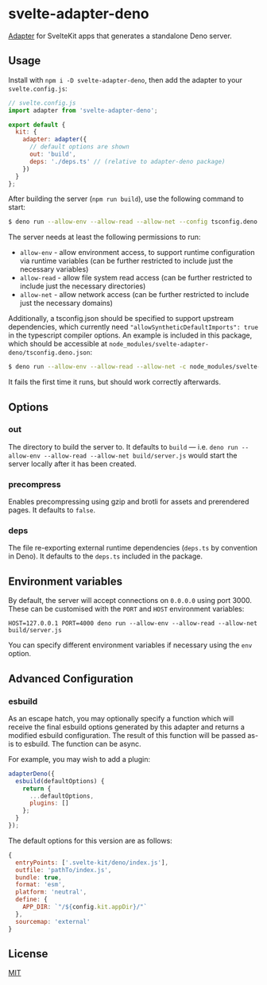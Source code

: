 # svelte-adapter-deno

[Adapter](https://kit.svelte.dev/docs#adapters) for SvelteKit apps that generates a standalone Deno server.

## Usage

Install with `npm i -D svelte-adapter-deno`, then add the adapter to your `svelte.config.js`:

```js
// svelte.config.js
import adapter from 'svelte-adapter-deno';

export default {
  kit: {
    adapter: adapter({
      // default options are shown
      out: 'build',
      deps: './deps.ts' // (relative to adapter-deno package)
    })
  }
};
```

After building the server (`npm run build`), use the following command to start:

```sh
$ deno run --allow-env --allow-read --allow-net --config tsconfig.deno.json path/to/build/index.js
```

The server needs at least the following permissions to run:

- `allow-env` - allow environment access, to support runtime configuration via runtime variables (can be further restricted to include just the necessary variables)
- `allow-read` - allow file system read access (can be further restricted to include just the necessary directories)
- `allow-net` - allow network access (can be further restricted to include just the necessary domains)

Additionally, a tsconfig.json should be specified to support upstream dependencies, which currently need `"allowSyntheticDefaultImports": true` in the typescript compiler options.
An example is included in this package, which should be accessible at `node_modules/svelte-adapter-deno/tsconfig.deno.json`:

```sh
$ deno run --allow-env --allow-read --allow-net -c node_modules/svelte-adapter-deno/tsconfig.deno.json build/index.js
```

It fails the first time it runs, but should work correctly afterwards.

## Options

### out

The directory to build the server to. It defaults to `build` — i.e. `deno run --allow-env --allow-read --allow-net build/server.js` would start the server locally after it has been created.

### precompress

Enables precompressing using gzip and brotli for assets and prerendered pages. It defaults to `false`.

### deps

The file re-exporting external runtime dependencies (`deps.ts` by convention in Deno). It defaults to the `deps.ts` included in the package.

## Environment variables

By default, the server will accept connections on `0.0.0.0` using port 3000. These can be customised with the `PORT` and `HOST` environment variables:

```
HOST=127.0.0.1 PORT=4000 deno run --allow-env --allow-read --allow-net build/server.js
```

You can specify different environment variables if necessary using the `env` option.

## Advanced Configuration

### esbuild

As an escape hatch, you may optionally specify a function which will receive the final esbuild options generated by this adapter and returns a modified esbuild configuration. The result of this function will be passed as-is to esbuild. The function can be async.

For example, you may wish to add a plugin:

```js
adapterDeno({
  esbuild(defaultOptions) {
    return {
      ...defaultOptions,
      plugins: []
    };
  }
});
```

The default options for this version are as follows:

```js
{
  entryPoints: ['.svelte-kit/deno/index.js'],
  outfile: 'pathTo/index.js',
  bundle: true,
  format: 'esm',
  platform: 'neutral',
  define: {
    APP_DIR: `"/${config.kit.appDir}/"`
  },
  sourcemap: 'external'
}
```

## License

[MIT](LICENSE)
